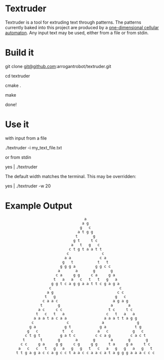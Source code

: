 Textruder
===========

Textruder is a tool for extruding text through patterns. The patterns currently baked into this project are produced by a [one-dimensional cellular automaton](http://archetyp.al/cellular-automata-rule-explorer "cellular automaton"). Any input text may be used, either from a file or from stdin.

Build it
==========

git clone git@github.com:arrogantrobot/textruder.git

cd textruder

cmake .

make

done!

Use it
=========

with input from a file

./textruder -i my_text_file.txt

or from stdin

yes | ./textruder

The default width matches the terminal. This may be overridden:

yes | ./textruder -w 20

Example Output
========


                                        a                                        
                                       a g                                      
                                      g   c                                     
                                     a t g g                                    
                                    t       g                                   
                                   g t     t c                                  
                                  a   t   g   c                                 
                                 c t g t a a t t                                
                                c               c                               
                               a a             c a                              
                              g   t           t   t                             
                             g g g a         g g c c                            
                            a       a       g       g                           
                           c a     g g     c a     g a                          
                          t   a   a   c   t   t   g   a                         
                         g g t c a g g a a t t c g a g a                        
                        c                               c                       
                       a g                             c c                      
                      t   g                           g   c                     
                     c a a c                         a g a g                    
                    t       g                       a       a                   
                   a c     c c                     t c     t c                  
                  t   c   t   a                   c   t   a   a                 
                 a a a t a c a a                 a a a t t a g g                
                c               c               a               g               
               g a             g t             g a             t g              
              g   c           t   c           a   c           g   c             
             c t g t         g a t c         c c a g         c a c t            
            t       t       g       a       g       a       g       g           
           c c     g a     g g     c g     g g     t a     g a     t c          
          a   c   c   t   g   a   g   g   t   c   a   g   g   a   g   t         
         t t g a g a c c a g c c t a a c c a a c a t a g g g a a a c c c
